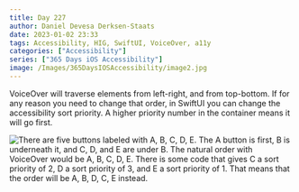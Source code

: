 ```yaml
---
title: Day 227
author: Daniel Devesa Derksen-Staats
date: 2023-01-02 23:33
tags: Accessibility, HIG, SwiftUI, VoiceOver, a11y
categories: ["Accessibility"]
series: ["365 Days iOS Accessibility"]
image: /Images/365DaysIOSAccessibility/image2.jpg
---
```


VoiceOver will traverse elements from left-right, and from top-bottom. If for any reason you need to change that order, in SwiftUI you can change the accessibility sort priority. A higher priority number in the container means it will go first.

![There are five buttons labeled with A, B, C, D, E. The A button is first, B is underneath it, and C, D, and E are under B. The natural order with VoiceOver would be A, B, C, D, E. There is some code that gives C a sort priority of 2, D a sort priority of 3, and E a sort priority of 1. That means that the order will be A, B, D, C, E instead.](/Images/365DaysIOSAccessibility/image2.jpg)